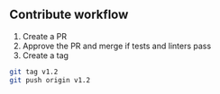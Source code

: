 ## Contribute workflow

1. Create a PR
2. Approve the PR and merge if tests and linters pass
3. Create a tag
  ```bash
  git tag v1.2  
  git push origin v1.2 
  ```
